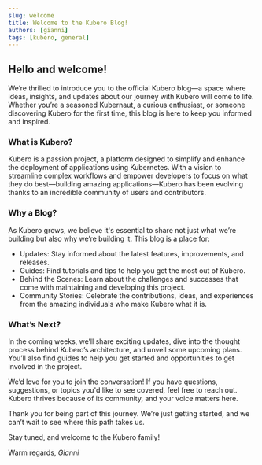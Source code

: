 ```yaml
---
slug: welcome
title: Welcome to the Kubero Blog!
authors: [gianni]
tags: [kubero, general]
---
```


## Hello and welcome!

We’re thrilled to introduce you to the official Kubero blog—a space where ideas, insights, and updates about our journey with Kubero will come to life. Whether you’re a seasoned Kubernaut, a curious enthusiast, or someone discovering Kubero for the first time, this blog is here to keep you informed and inspired.

<!-- truncate -->

### What is Kubero?
Kubero is a passion project, a platform designed to simplify and enhance the deployment of applications using Kubernetes. With a vision to streamline complex workflows and empower developers to focus on what they do best—building amazing applications—Kubero has been evolving thanks to an incredible community of users and contributors.

### Why a Blog?
As Kubero grows, we believe it's essential to share not just what we’re building but also why we’re building it. This blog is a place for:

- Updates: Stay informed about the latest features, improvements, and releases.
- Guides: Find tutorials and tips to help you get the most out of Kubero.
- Behind the Scenes: Learn about the challenges and successes that come with maintaining and developing this project.
- Community Stories: Celebrate the contributions, ideas, and experiences from the amazing individuals who make Kubero what it is.

### What’s Next?
In the coming weeks, we’ll share exciting updates, dive into the thought process behind Kubero’s architecture, and unveil some upcoming plans. You’ll also find guides to help you get started and opportunities to get involved in the project.

We’d love for you to join the conversation! If you have questions, suggestions, or topics you'd like to see covered, feel free to reach out. Kubero thrives because of its community, and your voice matters here.

Thank you for being part of this journey. We’re just getting started, and we can’t wait to see where this path takes us.

Stay tuned, and welcome to the Kubero family!

Warm regards,
*Gianni*